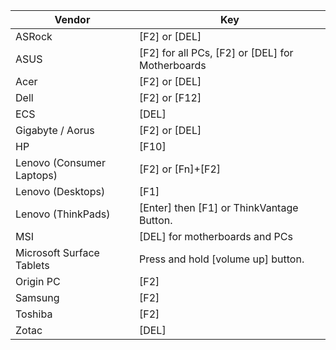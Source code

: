 | Vendor | Key |
|--------|-----|
| ASRock | [F2] or [DEL]|
| ASUS | [F2] for all PCs, [F2] or [DEL] for Motherboards  
| Acer | [F2] or [DEL]  
| Dell | [F2] or [F12]  
| ECS | [DEL]  
| Gigabyte / Aorus | [F2] or [DEL]  
| HP | [F10]  
| Lenovo (Consumer Laptops) | [F2] or [Fn]+[F2]  
| Lenovo (Desktops) | [F1]  
| Lenovo (ThinkPads) | [Enter] then [F1] or ThinkVantage Button.  
| MSI | [DEL] for motherboards and PCs  
| Microsoft Surface Tablets | Press and hold [volume up] button.  
| Origin PC | [F2]  
| Samsung | [F2]  
| Toshiba | [F2]  
| Zotac | [DEL]  
